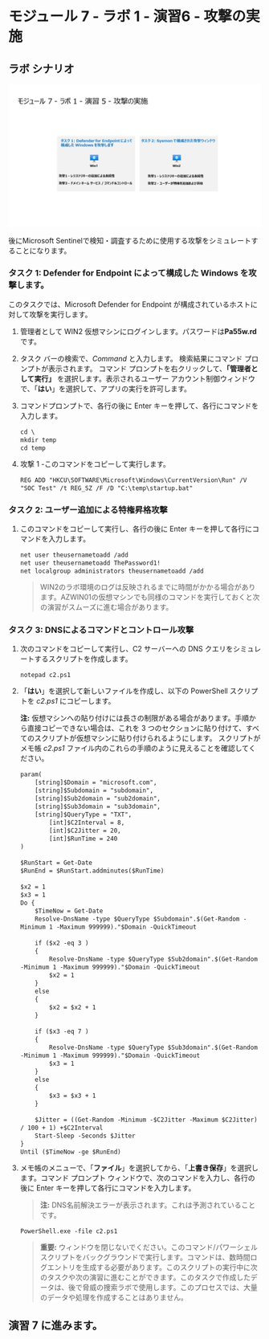 # モジュール 7 - ラボ 1 - 演習6  - 攻撃の実施

## ラボ シナリオ

![Lab overview.](../Media/SC-200-Lab_Diagrams_Mod7_L1_Ex5.png)

後にMicrosoft Sentinelで検知・調査するために使用する攻撃をシミュレートすることになります。

### タスク 1: Defender for Endpoint によって構成した Windows を攻撃します。

このタスクでは、Microsoft Defender for Endpoint が構成されているホストに対して攻撃を実行します。

1. 管理者として WIN2 仮想マシンにログインします。パスワードは**Pa55w.rd** です。  

1. タスク バーの検索で、*Command* と入力します。  検索結果にコマンド プロンプトが表示されます。  コマンド プロンプトを右クリックして、**「管理者として実行」** を選択します。表示されるユーザー アカウント制御ウィンドウで、「**はい**」を選択して、アプリの実行を許可します。

1. コマンドプロンプトで、各行の後に Enter キーを押して、各行にコマンドを入力します。

    ```
    cd \
    mkdir temp
    cd temp
    ```

1. 攻撃 1 -このコマンドをコピーして実行します。

    ```
    REG ADD "HKCU\SOFTWARE\Microsoft\Windows\CurrentVersion\Run" /V "SOC Test" /t REG_SZ /F /D "C:\temp\startup.bat"
    ```

### タスク 2: ユーザー追加による特権昇格攻撃

1. このコマンドをコピーして実行し、各行の後に Enter キーを押して各行にコマンドを入力します。

    ```CommandPrompt
    net user theusernametoadd /add
    net user theusernametoadd ThePassword1!
    net localgroup administrators theusernametoadd /add
    ```
    > WIN2のラボ環境のログは反映されるまでに時間がかかる場合があります。AZWIN01の仮想マシンでも同様のコマンドを実行しておくと次の演習がスムーズに進む場合があります。

### タスク 3: DNSによるコマンドとコントロール攻撃

1. 次のコマンドをコピーして実行し、C2 サーバーへの DNS クエリをシミュレートするスクリプトを作成します。

    ```
    notepad c2.ps1
    ```

1. 「**はい**」を選択して新しいファイルを作成し、以下の PowerShell スクリプトを *c2.ps1* にコピーします。

    **注:** 仮想マシンへの貼り付けには長さの制限がある場合があります。手順から直接コピーできない場合は、これを 3 つのセクションに貼り付けて、すべてのスクリプトが仮想マシンに貼り付けられるようにします。  スクリプトがメモ帳 *c2.ps1* ファイル内のこれらの手順のように見えることを確認してください。

    ```
    param(
        [string]$Domain = "microsoft.com",
        [string]$Subdomain = "subdomain",
        [string]$Sub2domain = "sub2domain",
        [string]$Sub3domain = "sub3domain",
        [string]$QueryType = "TXT",
            [int]$C2Interval = 8,
            [int]$C2Jitter = 20,
            [int]$RunTime = 240
    )

    $RunStart = Get-Date
    $RunEnd = $RunStart.addminutes($RunTime)

    $x2 = 1
    $x3 = 1 
    Do {
        $TimeNow = Get-Date
        Resolve-DnsName -type $QueryType $Subdomain".$(Get-Random -Minimum 1 -Maximum 999999)."$Domain -QuickTimeout

        if ($x2 -eq 3 )
        {
            Resolve-DnsName -type $QueryType $Sub2domain".$(Get-Random -Minimum 1 -Maximum 999999)."$Domain -QuickTimeout
            $x2 = 1
        }
        else
        {
            $x2 = $x2 + 1
        }
        
        if ($x3 -eq 7 )
        {
            Resolve-DnsName -type $QueryType $Sub3domain".$(Get-Random -Minimum 1 -Maximum 999999)."$Domain -QuickTimeout
            $x3 = 1
        }
        else
        {
            $x3 = $x3 + 1
        }

        $Jitter = ((Get-Random -Minimum -$C2Jitter -Maximum $C2Jitter) / 100 + 1) +$C2Interval
        Start-Sleep -Seconds $Jitter
    }
    Until ($TimeNow -ge $RunEnd)
    ```

1. メモ帳のメニューで、「**ファイル**」を選択してから、「**上書き保存**」を選択します。コマンド プロンプト ウィンドウで、次のコマンドを入力し、各行の後に Enter キーを押して各行にコマンドを入力します。

    >**注:** DNS名前解決エラーが表示されます。これは予測されていることです。

    ```CommandPrompt
    PowerShell.exe -file c2.ps1
    ```

    >**重要:** ウィンドウを閉じないでください。このコマンド/パワーシェルスクリプトをバックグラウンドで実行します。コマンドは、数時間ログエントリを生成する必要があります。このスクリプトの実行中に次のタスクや次の演習に進むことができます。このタスクで作成したデータは、後で脅威の捜索ラボで使用します。このプロセスでは、大量のデータや処理を作成することはありません。

## 演習 7 に進みます。
